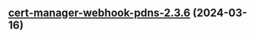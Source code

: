 

## [cert-manager-webhook-pdns-2.3.6](https://github.com/cyr-ius/truenas-charts/compare/cert-manager-webhook-pdns-2.3.5...cert-manager-webhook-pdns-2.3.6) (2024-03-16)

